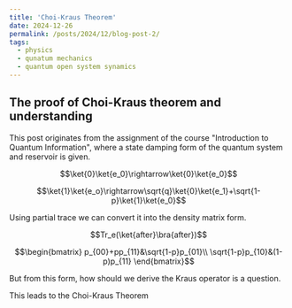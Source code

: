 ```yaml
---
title: 'Choi-Kraus Theorem'
date: 2024-12-26
permalink: /posts/2024/12/blog-post-2/
tags:
  - physics
  - qunatum mechanics
  - quantum open system synamics
---
```

The proof of Choi-Kraus theorem and understanding
------

This post originates from the assignment of the course "Introduction to Quantum Information", where a state damping form of the quantum system and reservoir is given.

$$\ket{0}\ket{e_0}\rightarrow\ket{0}\ket{e_0}$$

$$\ket{1}\ket{e_o}\rightarrow\sqrt{q}\ket{0}\ket{e_1}+\sqrt{1-p}\ket{1}\ket{e_0}$$

Using partial trace we can convert it into the density matrix form. 

$$Tr_e(\ket{after}\bra{after})$$

$$\begin{bmatrix}
 p_{00}+pp_{11}&\sqrt{1-p}p_{01}\\
 \sqrt{1-p}p_{10}&(1-p)p_{11}
 \end{bmatrix}$$
 
But from this form, how should we derive the Kraus operator is a question.

This leads to the Choi-Kraus Theorem
